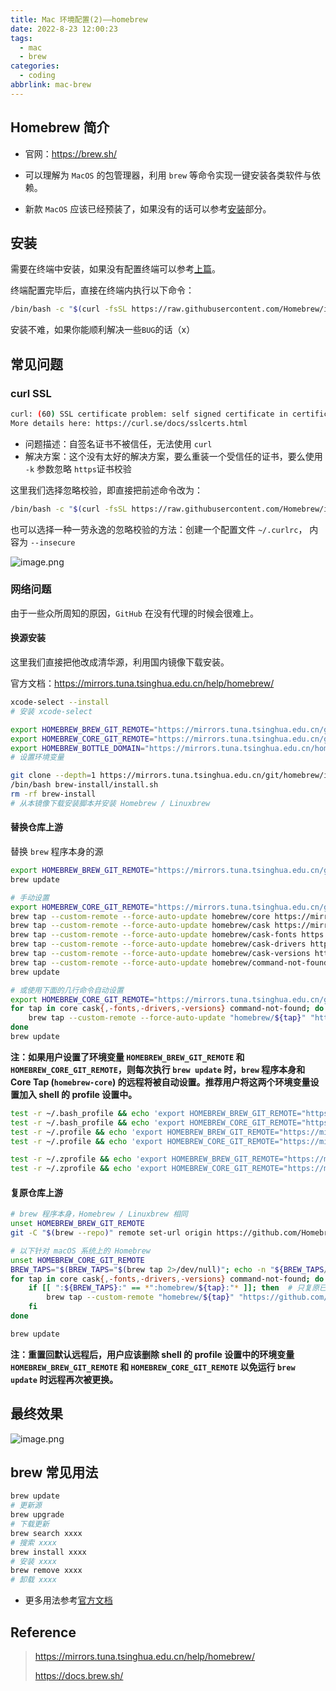 ```yaml
---
title: Mac 环境配置(2)——homebrew
date: 2022-8-23 12:00:23
tags:
  - mac
  - brew
categories:
  - coding
abbrlink: mac-brew
---
```




## Homebrew 简介

* 官网：https://brew.sh/

* 可以理解为 `MacOS` 的包管理器，利用 `brew` 等命令实现一键安装各类软件与依赖。

* 新款 `MacOS` 应该已经预装了，如果没有的话可以参考[安装](##安装)部分。



## 安装

需要在终端中安装，如果没有配置终端可以参考[上篇](https://blog.xiabee.cn/posts/mac-init/)。

终端配置完毕后，直接在终端内执行以下命令：

```bash
/bin/bash -c "$(curl -fsSL https://raw.githubusercontent.com/Homebrew/install/HEAD/install.sh)"
```

安装不难，如果你能顺利解决一些`BUG`的话（x）



## 常见问题

### curl SSL

```bash
curl: (60) SSL certificate problem: self signed certificate in certificate chain
More details here: https://curl.se/docs/sslcerts.html
```

* 问题描述：自签名证书不被信任，无法使用 `curl`
* 解决方案：这个没有太好的解决方案，要么重装一个受信任的证书，要么使用 `-k` 参数忽略 `https`证书校验



这里我们选择忽略校验，即直接把前述命令改为：

```bash
/bin/bash -c "$(curl -fsSL https://raw.githubusercontent.com/Homebrew/install/HEAD/install.sh -k)"
```



也可以选择一种一劳永逸的忽略校验的方法：创建一个配置文件 `~/.curlrc`， 内容为 `--insecure`

![image.png](https://s3.xiabee.cn/pic/weibo-backup/0084b03xgy1h5gs6w0r1xj307i04gaav.jpg)



### 网络问题

由于一些众所周知的原因，`GitHub` 在没有代理的时候会很难上。

#### 换源安装

这里我们直接把他改成清华源，利用国内镜像下载安装。

官方文档：https://mirrors.tuna.tsinghua.edu.cn/help/homebrew/

```bash
xcode-select --install
# 安装 xcode-select

export HOMEBREW_BREW_GIT_REMOTE="https://mirrors.tuna.tsinghua.edu.cn/git/homebrew/brew.git"
export HOMEBREW_CORE_GIT_REMOTE="https://mirrors.tuna.tsinghua.edu.cn/git/homebrew/homebrew-core.git"
export HOMEBREW_BOTTLE_DOMAIN="https://mirrors.tuna.tsinghua.edu.cn/homebrew-bottles"
# 设置环境变量

git clone --depth=1 https://mirrors.tuna.tsinghua.edu.cn/git/homebrew/install.git brew-install
/bin/bash brew-install/install.sh
rm -rf brew-install
# 从本镜像下载安装脚本并安装 Homebrew / Linuxbrew
```



#### 替换仓库上游

替换 `brew` 程序本身的源

```bash
export HOMEBREW_BREW_GIT_REMOTE="https://mirrors.tuna.tsinghua.edu.cn/git/homebrew/brew.git"
brew update

# 手动设置
export HOMEBREW_CORE_GIT_REMOTE="https://mirrors.tuna.tsinghua.edu.cn/git/homebrew/homebrew-core.git"
brew tap --custom-remote --force-auto-update homebrew/core https://mirrors.tuna.tsinghua.edu.cn/git/homebrew/homebrew-core.git
brew tap --custom-remote --force-auto-update homebrew/cask https://mirrors.tuna.tsinghua.edu.cn/git/homebrew/homebrew-cask.git
brew tap --custom-remote --force-auto-update homebrew/cask-fonts https://mirrors.tuna.tsinghua.edu.cn/git/homebrew/homebrew-cask-fonts.git
brew tap --custom-remote --force-auto-update homebrew/cask-drivers https://mirrors.tuna.tsinghua.edu.cn/git/homebrew/homebrew-cask-drivers.git
brew tap --custom-remote --force-auto-update homebrew/cask-versions https://mirrors.tuna.tsinghua.edu.cn/git/homebrew/homebrew-cask-versions.git
brew tap --custom-remote --force-auto-update homebrew/command-not-found https://mirrors.tuna.tsinghua.edu.cn/git/homebrew/homebrew-command-not-found.git
brew update

# 或使用下面的几行命令自动设置
export HOMEBREW_CORE_GIT_REMOTE="https://mirrors.tuna.tsinghua.edu.cn/git/homebrew/homebrew-core.git"
for tap in core cask{,-fonts,-drivers,-versions} command-not-found; do
    brew tap --custom-remote --force-auto-update "homebrew/${tap}" "https://mirrors.tuna.tsinghua.edu.cn/git/homebrew/homebrew-${tap}.git"
done
brew update
```



**注：如果用户设置了环境变量 `HOMEBREW_BREW_GIT_REMOTE` 和 `HOMEBREW_CORE_GIT_REMOTE`，则每次执行 `brew update` 时，`brew` 程序本身和 Core Tap (`homebrew-core`) 的远程将被自动设置。推荐用户将这两个环境变量设置加入 shell 的 profile 设置中。**

```bash
test -r ~/.bash_profile && echo 'export HOMEBREW_BREW_GIT_REMOTE="https://mirrors.tuna.tsinghua.edu.cn/git/homebrew/brew.git"' >> ~/.bash_profile  # bash
test -r ~/.bash_profile && echo 'export HOMEBREW_CORE_GIT_REMOTE="https://mirrors.tuna.tsinghua.edu.cn/git/homebrew/homebrew-core.git"' >> ~/.bash_profile
test -r ~/.profile && echo 'export HOMEBREW_BREW_GIT_REMOTE="https://mirrors.tuna.tsinghua.edu.cn/git/homebrew/brew.git"' >> ~/.profile
test -r ~/.profile && echo 'export HOMEBREW_CORE_GIT_REMOTE="https://mirrors.tuna.tsinghua.edu.cn/git/homebrew/homebrew-core.git"' >> ~/.profile

test -r ~/.zprofile && echo 'export HOMEBREW_BREW_GIT_REMOTE="https://mirrors.tuna.tsinghua.edu.cn/git/homebrew/brew.git"' >> ~/.zprofile  # zsh
test -r ~/.zprofile && echo 'export HOMEBREW_CORE_GIT_REMOTE="https://mirrors.tuna.tsinghua.edu.cn/git/homebrew/homebrew-core.git"' >> ~/.zprofile
```



#### 复原仓库上游

```bash
# brew 程序本身，Homebrew / Linuxbrew 相同
unset HOMEBREW_BREW_GIT_REMOTE
git -C "$(brew --repo)" remote set-url origin https://github.com/Homebrew/brew

# 以下针对 macOS 系统上的 Homebrew
unset HOMEBREW_CORE_GIT_REMOTE
BREW_TAPS="$(BREW_TAPS="$(brew tap 2>/dev/null)"; echo -n "${BREW_TAPS//$'\n'/:}")"
for tap in core cask{,-fonts,-drivers,-versions} command-not-found; do
    if [[ ":${BREW_TAPS}:" == *":homebrew/${tap}:"* ]]; then  # 只复原已安装的 Tap
        brew tap --custom-remote "homebrew/${tap}" "https://github.com/Homebrew/homebrew-${tap}"
    fi
done

brew update
```

**注：重置回默认远程后，用户应该删除 shell 的 profile 设置中的环境变量 `HOMEBREW_BREW_GIT_REMOTE` 和 `HOMEBREW_CORE_GIT_REMOTE` 以免运行 `brew update` 时远程再次被更换。**



## 最终效果

![image.png](https://s3.xiabee.cn/pic/weibo-backup/0084b03xgy1h5gsvqocrtj30nm0pgqei.jpg)



## brew 常见用法

```bash
brew update
# 更新源
brew upgrade
# 下载更新
brew search xxxx
# 搜索 xxxx
brew install xxxx
# 安装 xxxx
brew remove xxxx
# 卸载 xxxx
```

* 更多用法参考[官方文档](https://docs.brew.sh/)



## Reference

> https://mirrors.tuna.tsinghua.edu.cn/help/homebrew/
>
> https://docs.brew.sh/
